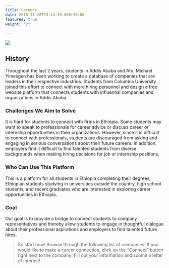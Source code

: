 ```yaml
---
title: Careers
date: 2018-11-28T15:14:39.000+10:00
featured: true
weight: "2"

---
```

![](/uploads/careers.png)

## History

Throughout the last 2 years, students in Addis Ababa and Ato. Michael Yimesgen has been working to create a database of companies that are leaders in their respective industries. Students from Columbia University joined this effort to connect with more hiring personnel and design a free website platform that connects students with influential companies and organizations in Addis Ababa.

### Challenges We Aim to Solve

It is hard for students to connect with firms in Ethiopia. Some students may want to speak to professionals for career advice or discuss career or internship opportunities in their organizations. However, since it is difficult to connect with professionals, students are discouraged from asking and engaging in serious conversations about their future careers.   In addition, employers find it difficult to find talented students from diverse backgrounds when making hiring decisions for job or internship positions.

### Who Can Use This Platform

This is a platform for all students in Ethiopia completing their degrees, Ethiopian students studying in universities outside the country, high school students, and recent graduates who are interested in exploring career opportunities in Ethiopia.

### Goal

Our goal is to provide a bridge to connect students to company representatives and thereby allow students to engage in thoughtful dialogue about their professional aspirations and employers to find talented future hires.

> So start now! Browse through the following list of companies. If you would like to make a career connection, click on the “Connect” button right next to the company! Fill out your information and submit a letter of interest!
